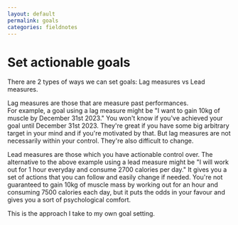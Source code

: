 ```yaml
---
layout: default
permalink: goals
categories: fieldnotes
---
```


# Set actionable goals

There are 2 types of ways we can set goals: Lag measures vs Lead measures.

Lag measures are those that are measure past performances.  
For example, a goal using a lag measure might be "I want to gain 10kg of muscle by December 31st 2023."
You won't know if you've achieved your goal until December 31st 2023.
They're great if you have some big arbitrary target in your mind and if you're motivated by that.
But lag measures are not necessarily within your control.
They're also difficult to change.

Lead measures are those which you have actionable control over.
The alternative to the above example using a lead measure might be "I will work out for 1 hour
everyday and consume 2700 calories per day."
It gives you a set of actions that you can follow and easily change if needed.
You're not guaranteed to gain 10kg of muscle mass by working out for an hour and consuming 7500 calories each day, but it puts the odds in your favour and gives you a sort of psychological comfort.

This is the approach I take to my own goal setting.
